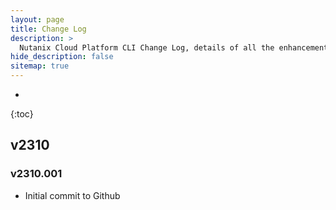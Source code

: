 ```yaml
---
layout: page
title: Change Log
description: >
  Nutanix Cloud Platform CLI Change Log, details of all the enhancements, fixes and features gone into the PowerShell module.
hide_description: false
sitemap: true
---
```

* 
{:toc}

## v2310

### v2310.001

- Initial commit to Github
